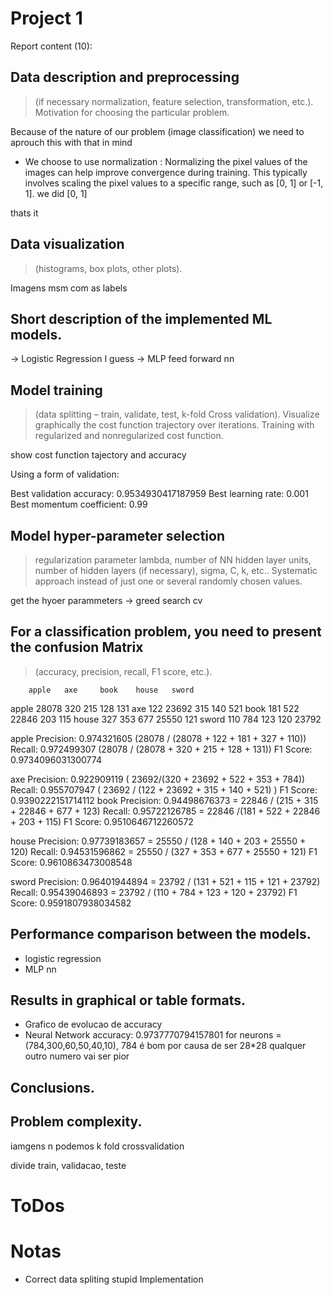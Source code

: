 # Project 1

Report content (10):

## Data description and preprocessing 
> (if necessary normalization, feature selection,
transformation, etc.). Motivation for choosing the particular problem.

Because of the nature of our problem (image classification) we need to aprouch this with that in mind 

- We choose to use normalization : Normalizing the pixel values of the images can help improve convergence during training. This typically involves scaling the pixel values to a specific range, such as [0, 1] or [-1, 1]. we did [0, 1]

thats it 

## Data visualization
> (histograms, box plots, other plots).

Imagens msm com as labels
 

## Short description of the implemented ML models.

-> Logistic Regression I guess
-> MLP feed forward nn

## Model training 
> (data splitting – train, validate, test, k-fold Cross validation). Visualize
graphically the cost function trajectory over iterations. Training with regularized and nonregularized cost function.

show cost function tajectory and accuracy


Using a form of validation:

Best validation accuracy: 0.9534930417187959 
Best learning rate: 0.001
Best momentum coefficient: 0.99


##  Model hyper-parameter selection 
> regularization parameter lambda, number of NN hidden
layer units, number of hidden layers (if necessary), sigma, C, k, etc.. Systematic approach
instead of just one or several randomly chosen values.

get the hyoer parammeters -> greed search cv


## For a classification problem, you need to present the confusion Matrix 
> (accuracy, precision,
recall, F1 score, etc.).
 
        apple   axe     book    house   sword

apple   28078   320     215     128     131
axe     122     23692   315     140     521
book    181     522     22846   203     115
house   327     353     677     25550   121
sword   110     784     123     120     23792

 
apple
        Precision: 0.974321605 (28078 / (28078 + 122 + 181 + 327 + 110))
        Recall: 0.972499307 (28078 / (28078 + 320 + 215 + 128 + 131))
        F1 Score: 0.9734096031300774 

axe
        Precision: 0.922909119 ( 23692/(320 + 23692 + 522 + 353 + 784))
        Recall: 0.955707947 ( 23692 / (122 + 23692 + 315 + 140 + 521) )
        F1 Score: 0.9390222151714112
book 
        Precision: 0.94498676373 = 22846 / (215 + 315 + 22846 + 677 + 123)
        Recall: 0.95722126785 = 22846 /(181 + 522 + 22846 + 203 + 115)
        F1 Score: 0.9510646712260572

house 
        Precision: 0.97739183657 = 25550 / (128 + 140 + 203 + 25550 + 120)
        Recall: 0.94531596862 = 25550 / (327 + 353 + 677 + 25550 + 121)
        F1 Score: 0.9610863473008548 

sword 
        Precision: 0.96401944894 = 23792 / (131 + 521 + 115 + 121 + 23792)
        Recall: 0.95439046893 = 23792 / (110 + 784 + 123 + 120 + 23792)
        F1 Score: 0.9591807938034582 

## Performance comparison between the models.

- logistic regression 
- MLP nn

## Results in graphical or table formats.

- Grafico de evolucao de accuracy 
- Neural Network accuracy: 0.9737770794157801 for neurons = (784,300,60,50,40,10), 784 é bom por causa de ser 28*28 qualquer outro numero vai ser pior

## Conclusions.

## Problem complexity. 

iamgens n podemos k fold crossvalidation

divide train, validacao, teste


# ToDos


# Notas

- Correct data spliting stupid Implementation
